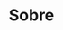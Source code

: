 ---
template: SobrePage
slug: sobre
title: Sobre
meta:
  description: This is a meta description.
  title: sobre
---